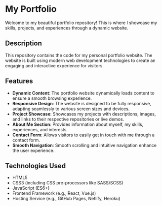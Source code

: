 # My Portfolio

Welcome to my beautiful portfolio repository! This is where I showcase my skills, projects, and experiences through a dynamic website.

## Description

This repository contains the code for my personal portfolio website. The website is built using modern web development technologies to create an engaging and interactive experience for visitors.

## Features

- **Dynamic Content**: The portfolio website dynamically loads content to ensure a smooth browsing experience.
- **Responsive Design**: The website is designed to be fully responsive, adapting seamlessly to various screen sizes and devices.
- **Project Showcase**: Showcases my projects with descriptions, images, and links to their respective repositories or live demos.
- **About Me Section**: Provides information about myself, my skills, experiences, and interests.
- **Contact Form**: Allows visitors to easily get in touch with me through a contact form.
- **Smooth Navigation**: Smooth scrolling and intuitive navigation enhance the user experience.

## Technologies Used

- HTML5
- CSS3 (including CSS pre-processors like SASS/SCSS)
- JavaScript (ES6+)
- Frontend Framework (e.g., React, Vue.js)
- Hosting Service (e.g., GitHub Pages, Netlify, Heroku)
